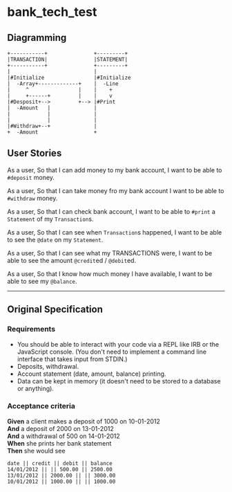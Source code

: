 # bank_tech_test

## Diagramming
```
+-----------+               +---------+
|TRANSACTION|               |STATEMENT|
+-----------+               +---------+
|                           |
|#Initialize                |#Initialize
|  -Array+-------------+    |  -Line
|     ^                |    |    +
|     +------+         |    |    v
|#Desposit+-->         +--> |#Print
|  -Amount   |              |
|            |              |
|            |              |
|#Withdraw+--+              |
+  -Amount                  +
```

## User Stories
As a user,
So that I can add money to my bank account,
I want to be able to `#deposit` money.

As a user,
So that I can take money fro my bank account
I want to be able to `#withdraw` money.

As a user,
So that I can check bank account,
I want to be able to `#print` a `Statement` of my `Transaction`s.

As a user,
So that I can see when `Transaction`s happened,
I want to be able to see the `@date` on my `Statement`.

As a user,
So that I can see what my TRANSACTIONS were,
I want to be able to see the amount `@credit`ed / `@debit`ed.

As a user,
So that I know how much money I have available,
I want to be able to see my `@balance`.

----------------------

## Original Specification

### Requirements

* You should be able to interact with your code via a REPL like IRB or the JavaScript console.  (You don't need to implement a command line interface that takes input from STDIN.)
* Deposits, withdrawal.
* Account statement (date, amount, balance) printing.
* Data can be kept in memory (it doesn't need to be stored to a database or anything).

### Acceptance criteria

**Given** a client makes a deposit of 1000 on 10-01-2012  
**And** a deposit of 2000 on 13-01-2012  
**And** a withdrawal of 500 on 14-01-2012  
**When** she prints her bank statement  
**Then** she would see

```
date || credit || debit || balance
14/01/2012 || || 500.00 || 2500.00
13/01/2012 || 2000.00 || || 3000.00
10/01/2012 || 1000.00 || || 1000.00
